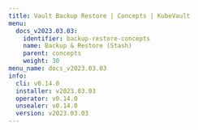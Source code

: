 ```yaml
---
title: Vault Backup Restore | Concepts | KubeVault
menu:
  docs_v2023.03.03:
    identifier: backup-restore-concepts
    name: Backup & Restore (Stash)
    parent: concepts
    weight: 30
menu_name: docs_v2023.03.03
info:
  cli: v0.14.0
  installer: v2023.03.03
  operator: v0.14.0
  unsealer: v0.14.0
  version: v2023.03.03
---
```



